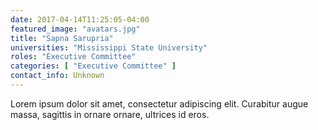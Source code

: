 ```yaml
---
date: 2017-04-14T11:25:05-04:00
featured_image: "avatars.jpg"
title: "Sapna Sarupria"
universities: "Mississippi State University"
roles: "Executive Committee"
categories: [ "Executive Committee" ]
contact_info: Unknown
---
```


Lorem ipsum dolor sit amet, consectetur adipiscing elit. Curabitur augue massa, sagittis in ornare ornare, ultrices id eros.





